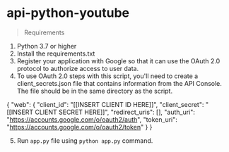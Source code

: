 # api-python-youtube

> Requirements

1. Python 3.7 or higher
2. Install the requirements.txt
3. Register your application with Google so that it can use the OAuth 2.0 protocol to authorize access to user data.
4. To use OAuth 2.0 steps with this script, you'll need to create a client_secrets.json file that contains information from the API Console. The file should be in the same directory as the script.
  
  {
      "web": {
        "client_id": "[[INSERT CLIENT ID HERE]]",
        "client_secret": "[[INSERT CLIENT SECRET HERE]]",
        "redirect_uris": [],
        "auth_uri": "https://accounts.google.com/o/oauth2/auth",
        "token_uri": "https://accounts.google.com/o/oauth2/token"
      }
    }


5. Run `app.py` file using `python app.py` command.

